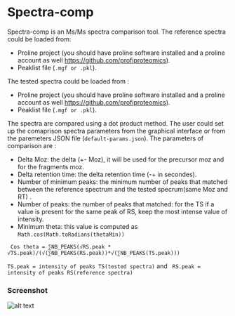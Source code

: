 # Spectra-comp
Spectra-comp is an Ms/Ms spectra comparison tool. The reference spectra could be loaded from:
* Proline project (you should have proline software installed and a proline account as well https://github.com/profiproteomics). 
* Peaklist file (<code>.mgf or .pkl</code>).

The tested spectra could be loaded from :

* Proline project (you should have proline software installed and a proline account as well https://github.com/profiproteomics).
* Peaklist file (<code>.mgf or .pkl</code>).

The spectra are compared using a dot product method. The user could set up the comaprison spectra parameters from the graphical interface or from the paremeters JSON file (<code>default-params.json</code>).
The parameters of comparison are :
* Delta Moz: the delta (+- Moz), it will be used for the precursor moz and for the fragments moz.
* Delta retention time: the delta retention time (-+ in secondes).  
* Number of minimum peaks: the minimum number of peaks that matched between the reference spectrum and the tested specrum(same Moz and RT) .  
* Number of peaks: the number of peaks that matched: for the TS if a value is present for the same peak of RS, keep the most intense value of intensity.   
* Minimum theta: this value is computed as <code>Math.cos(Math.toRadians(thetaMin))</code>  

 <code> Cos theta = ∑NB_PEAKS(√RS.peak * √TS.peak)/(√(∑NB_PEAKS(RS.peak))*√(∑NB_PEAKS(TS.peak)))</code> 
 
 <code>TS.peak = intensity of peaks TS(tested spectra)</code>  and <code> RS.peak = intensity of peaks RS(reference spectra)</code> 
 
 <h3>Screenshot</h3>

![alt text](https://github.com/LSMBO/spectra-comp/blob/master/src/main/resources/images/screen_shot.png)
